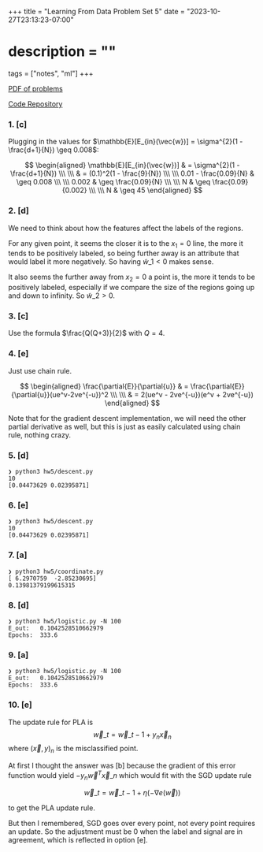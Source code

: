 +++
title = "Learning From Data Problem Set 5"
date = "2023-10-27T23:13:23-07:00"
# description = ""

tags = ["notes", "ml"]
+++

[PDF of problems](https://work.caltech.edu/homework/hw5.pdf)

[Code Repository](https://github.com/lienzhuzhu/lfd)


<h3>1. [c]</h3>

Plugging in the values for $\mathbb{E}[E_{in}(\vec{w})] = \sigma^{2}(1 - \frac{d+1}{N}) \geq 0.008$:

$$
\begin{aligned}
\mathbb{E}[E_{in}(\vec{w})]     & =     \sigma^{2}(1 - \frac{d+1}{N}) \\\ \\\
                                & =     (0.1)^2(1 - \frac{9}{N}) \\\ \\\
0.01 - \frac{0.09}{N}           & \geq  0.008 \\\ \\\
0.002                           & \geq  \frac{0.09}{N} \\\ \\\
N                               & \geq  \frac{0.09}{0.002} \\\ \\\
N                               & \geq  45
\end{aligned}
$$


<h3>2. [d]</h3>

We need to think about how the features affect the labels of the regions.

For any given point, it seems the closer it is to the $x_1 = 0$ line, the more it tends to be positively labeled, so being further away is an attribute that would label it more negatively. So having $\tilde{w}\_1 < 0$ makes sense.

It also seems the further away from $x_2 = 0$ a point is, the more it tends to be positively labeled, especially if we compare the size of the regions going up and down to infinity. So $\tilde{w}\_2 > 0$.


<h3>3. [c]</h3>

Use the formula $\frac{Q(Q+3)}{2}$ with $Q=4$.


<h3>4. [e]</h3>

Just use chain rule.

$$
\begin{aligned}
\frac{\partial{E}}{\partial{u}} & = \frac{\partial{E}}{\partial{u}}(ue^v-2ve^{-u})^2 \\\ \\\
                                & = 2(ue^v - 2ve^{-u})(e^v + 2ve^{-u})
\end{aligned}
$$

Note that for the gradient descent implementation, we will need the other partial derivative as well, but this is just as easily calculated using chain rule, nothing crazy.


<h3>5. [d]</h3>

```
❯ python3 hw5/descent.py
10
[0.04473629 0.02395871]
```


<h3>6. [e]</h3>

```
❯ python3 hw5/descent.py
10
[0.04473629 0.02395871]
```


<h3>7. [a]</h3>

```
❯ python3 hw5/coordinate.py
[ 6.2970759  -2.85230695]
0.13981379199615315
```


<h3>8. [d]</h3>

```
❯ python3 hw5/logistic.py -N 100
E_out:   0.1042528510662979
Epochs:  333.6
```


<h3>9. [a]</h3>

```
❯ python3 hw5/logistic.py -N 100
E_out:   0.1042528510662979
Epochs:  333.6
```


<h3>10. [e]</h3>

The update rule for PLA is
$$
\vec{w}\_t = \vec{w}\_{t-1} + y_n\vec{x}_n
$$
where $(\vec{x}, y)_n$ is the misclassified point.

At first I thought the answer was [b] because the gradient of this error function would yield $-y_n\vec{w}^T\vec{x}\_n$ which would fit with the SGD update rule

$$
\vec{w}\_t = \vec{w}\_{t-1} + \eta (-\nabla{e(\vec{w})})
$$

to get the PLA update rule.

But then I remembered, SGD goes over every point, not every point requires an update. So the adjustment must be 0 when the label and signal are in agreement, which is reflected in option [e].
